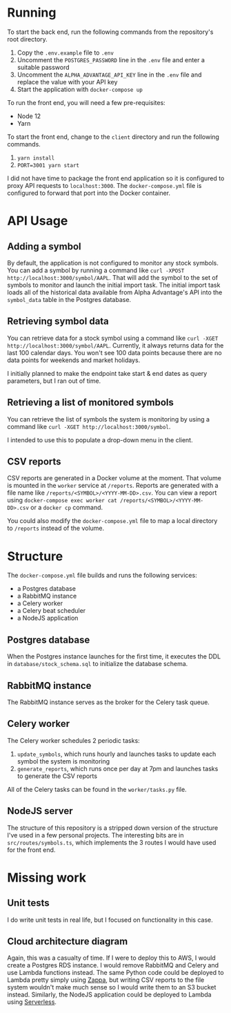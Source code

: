# Running

To start the back end, run the following commands from the repository's root directory.

1. Copy the `.env.example` file to `.env`
2. Uncomment the `POSTGRES_PASSWORD` line in the `.env` file and enter a suitable password
3. Uncomment the `ALPHA_ADVANTAGE_API_KEY` line in the `.env` file and replace the value with your API key
4. Start the application with `docker-compose up`

To run the front end, you will need a few pre-requisites:

* Node 12
* Yarn

To start the front end, change to the `client` directory and run the following commands.

1. `yarn install`
2. `PORT=3001 yarn start`

I did not have time to package the front end application so it is configured to proxy API requests to `localhost:3000`.
The `docker-compose.yml` file is configured to forward that port into the Docker container.

# API Usage

## Adding a symbol

By default, the application is not configured to monitor any stock symbols. You can add a symbol by running a command 
like `curl -XPOST http://localhost:3000/symbol/AAPL`. That will add the symbol to the set of symbols to monitor and 
launch the initial import task. The initial import task loads all of the historical data available from Alpha 
Advantage's API into the `symbol_data` table in the Postgres database. 

## Retrieving symbol data

You can retrieve data for a stock symbol using a command like `curl -XGET http://localhost:3000/symbol/AAPL`. Currently, 
it always returns data for the last 100 calendar days. You won't see 100 data points because there are no data points
for weekends and market holidays.

I initially planned to make the endpoint take start & end dates as query parameters, but I ran out of time.

## Retrieving a list of monitored symbols

You can retrieve the list of symbols the system is monitoring by using a command like 
`curl -XGET http://localhost:3000/symbol`. 

I intended to use this to populate a drop-down menu in the client.

## CSV reports

CSV reports are generated in a Docker volume at the moment. That volume is mounted in the `worker` service at 
`/reports`. Reports are generated with a file name like `/reports/<SYMBOL>/<YYYY-MM-DD>.csv`. You can view a report
using `docker-compose exec worker cat /reports/<SYMBOL>/<YYYY-MM-DD>.csv` or a `docker cp` command.

You could also modify the `docker-compose.yml` file to map a local directory to `/reports` instead of the volume.

# Structure

The `docker-compose.yml` file builds and runs the following services:

* a Postgres database 
* a RabbitMQ instance
* a Celery worker
* a Celery beat scheduler
* a NodeJS application

## Postgres database

When the Postgres instance launches for the first time, it executes the DDL in `database/stock_schema.sql` to initialize
the database schema.

## RabbitMQ instance

The RabbitMQ instance serves as the broker for the Celery task queue.

## Celery worker

The Celery worker schedules 2 periodic tasks:

1. `update_symbols`, which runs hourly and launches tasks to update each symbol the system is monitoring
2. `generate_reports`, which runs once per day at 7pm and launches tasks to generate the CSV reports

All of the Celery tasks can be found in the `worker/tasks.py` file.

## NodeJS server

The structure of this repository is a stripped down version of the structure I've used in a few personal projects. 
The interesting bits are in `src/routes/symbols.ts`, which implements the 3 routes I would have used for the front end.

# Missing work

## Unit tests 

I do write unit tests in real life, but I focused on functionality in this case.

## Cloud architecture diagram

Again, this was a casualty of time. If I were to deploy this to AWS, I would create a Postgres RDS instance. I would 
remove RabbitMQ and Celery and use Lambda functions instead. The same Python code could be deployed to Lambda pretty 
simply using [Zappa](https://github.com/Miserlou/Zappa), but writing CSV reports to the file system wouldn't make much
sense so I would write them to an S3 bucket instead. Similarly, the NodeJS application could be deployed to Lambda 
using [Serverless](https://serverless.com/blog/serverless-express-rest-api/).